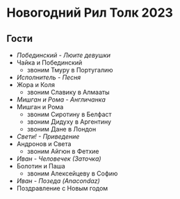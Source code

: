 # Новогодний Рил Толк 2023

## Гости

- *Побединский - Люите девушки*
- Чайка и Побединский
    - звоним Тмуру в Португалию
- *Исполнитель - Песня*
- Жора и Коля
    - звоним Славику в Алмааты
- *Мишган и Рома - Англичанка*
- Мишган и Рома
    - звоним Сиротину в Белфаст
    - звоним Дидуху в Аргентину
    - звоним Дане в Лондон
- *Свети! - Приведение*
- Андронов и Света
    - звоним Айгюн в Фетхие
- *Иван - Человечек (Заточка)*
- Болотин и Паша
    - звоним Алексейцеву в Софию
- *Иван - Позеда (Anacondaz)*
- Поздравление с Новым годом